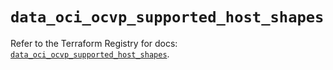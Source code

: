 # `data_oci_ocvp_supported_host_shapes`

Refer to the Terraform Registry for docs: [`data_oci_ocvp_supported_host_shapes`](https://registry.terraform.io/providers/hashicorp/oci/7.19.0/docs/data-sources/ocvp_supported_host_shapes).
